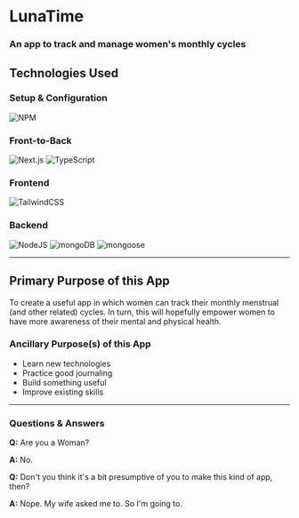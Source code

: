 # LunaTime
### An app to track and manage women's monthly cycles

## Technologies Used

### Setup & Configuration
![NPM](https://img.shields.io/badge/NPM-%23CB3837.svg?style=for-the-badge&logo=npm&logoColor=white)

### Front-to-Back
![Next.js](https://img.shields.io/badge/next.js-%2320232a.svg?style=for-the-badge&logo=next.js&logoColor=white)
![TypeScript](https://img.shields.io/badge/typescript-27609E?style=for-the-badge&logo=typescript&logoColor=white)

### Frontend
![TailwindCSS](https://img.shields.io/badge/tailwindcss-192859?style=for-the-badge&logo=tailwindcss&logoColor=38BDF8)

### Backend
![NodeJS](https://img.shields.io/badge/node.js-6DA55F?style=for-the-badge&logo=node.js&logoColor=white)
![mongoDB](https://img.shields.io/badge/mongoDB-001E2B?style=for-the-badge&logo=mongodb&logoColor=green)
![mongoose](https://img.shields.io/badge/mongoose-EEE?style=for-the-badge&logo=mongoose&logoColor=880000)


---


## Primary Purpose of this App

To create a useful app in which women can track their monthly menstrual (and other related) cycles.
In turn, this will hopefully empower women to have more awareness of their mental and physical health.

### Ancillary Purpose(s) of this App
- Learn new technologies
- Practice good journaling
- Build something useful
- Improve existing skills
---
### Questions & Answers

**Q:** Are you a Woman?

**A:** No.

**Q:** Don't you think it's a bit presumptive of you to make this kind of app, then?

**A:** Nope. My wife asked me to. So I'm going to.
